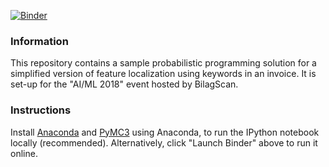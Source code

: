 [![Binder](https://mybinder.org/badge.svg)](https://mybinder.org/v2/gh/Broadway33/aiml2018-progprog/master?filepath=aiml2018_keyword_localization.ipynb)

### Information
This repository contains a sample probabilistic programming solution for a simplified version of feature localization using keywords in an invoice. 
It is set-up for the "AI/ML 2018" event hosted by BilagScan.

### Instructions
Install [Anaconda](https://www.anaconda.com/download/) and [PyMC3](https://github.com/pymc-devs/pymc3) using Anaconda, to run the IPython notebook locally (recommended).
Alternatively, click "Launch Binder" above to run it online.
